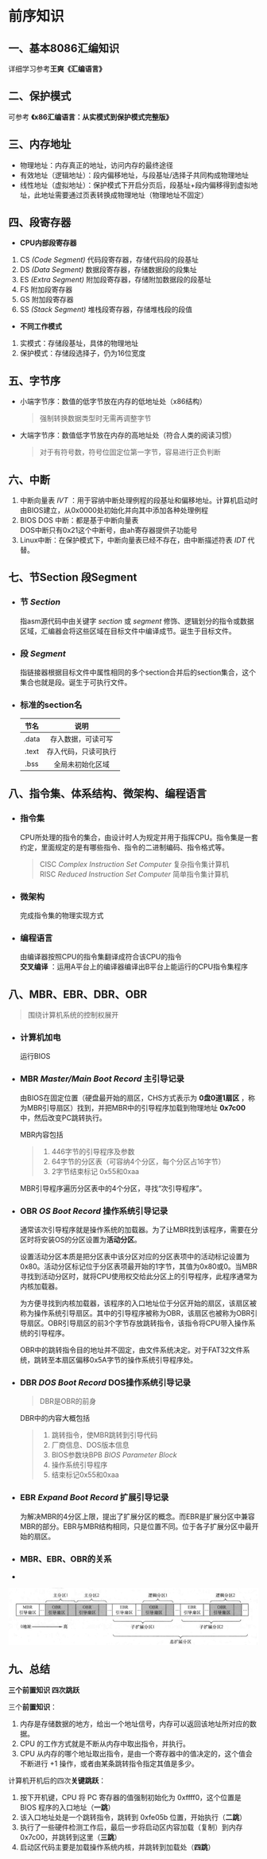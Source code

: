 # 前序知识
## 一、基本8086汇编知识
详细学习参考**王爽《汇编语言》**

## 二、保护模式
可参考 **《x86汇编语言：从实模式到保护模式完整版》**

## 三、内存地址
- 物理地址：内存真正的地址，访问内存的最终途径
- 有效地址（逻辑地址）：段内偏移地址，与段基址/选择子共同构成物理地址
- 线性地址（虚拟地址）：保护模式下开启分页后，段基址+段内偏移得到虚拟地址，此地址需要通过页表转换成物理地址（物理地址不固定）

## 四、段寄存器
- **CPU内部段寄存器** 
 1. CS *(Code Segment)* 代码段寄存器，存储代码段的段基址
 2. DS *(Data Segment)* 数据段寄存器，存储数据段的段集址
 3. ES *(Extra Segment)* 附加段寄存器，存储附加数据段的段基址
 4. FS 附加段寄存器
 5. GS 附加段寄存器
 6. SS *(Stack Segment)* 堆栈段寄存器，存储堆栈段的段值
- **不同工作模式**
 1. 实模式：存储段基址，具体的物理地址
 2. 保护模式：存储段选择子，仍为16位宽度

## 五、字节序
- 小端字节序：数值的低字节放在内存的低地址处（x86结构）
    > 强制转换数据类型时无需再调整字节
- 大端字节序：数值低字节放在内存的高地址处（符合人类的阅读习惯）
    > 对于有符号数，符号位固定位第一字节，容易进行正负判断

## 六、中断
1. 中断向量表 *IVT* ：用于容纳中断处理例程的段基址和偏移地址。计算机启动时由BIOS建立，从0x0000处初始化并向其中添加各种处理例程
2. BIOS DOS 中断：都是基于中断向量表  
DOS中断只有0x21这个中断号，由ah寄存器提供子功能号
3. Linux中断：在保护模式下，中断向量表已经不存在，由中断描述符表 *IDT* 代替。

## 七、节Section 段Segment
- ### 节 *Section* 
  指asm源代码中由关键字 *section* 或 *segment* 修饰、逻辑划分的指令或数据区域，汇编器会将这些区域在目标文件中编译成节。诞生于目标文件。
- ### 段 *Segment* 
  指链接器根据目标文件中属性相同的多个section合并后的section集合，这个集合也就是段。诞生于可执行文件。
- ### 标准的section名


  | 节名 | 说明 | 
  | :----: | :----: |
  | .data | 存入数据，可读可写 |
  | .text | 存入代码，只读可执行 |
  | .bss | 全局未初始化区域 |

## 八、指令集、体系结构、微架构、编程语言
- ### 指令集
  CPU所处理的指令的集合，由设计时人为规定并用于指挥CPU。指令集是一套约定，里面规定的是有哪些指令、指令的二进制编码、指令格式等。

  > CISC *Complex Instruction Set Computer* 复杂指令集计算机  
  > RISC *Reduced Instruction Set Computer* 简单指令集计算机

- ### 微架构
  完成指令集的物理实现方式

- ### 编程语言
  由编译器按照CPU的指令集翻译成符合该CPU的指令  
  **交叉编译** ：运用A平台上的编译器编译出B平台上能运行的CPU指令集程序

## 八、MBR、EBR、DBR、OBR  
  > 围绕计算机系统的控制权展开
  - ### 计算机加电
    运行BIOS
  - ### MBR *Master/Main Boot Record* 主引导记录
    由BIOS在固定位置（硬盘最开始的扇区，CHS方式表示为 **0盘0道1扇区** ，称为MBR引导扇区）找到，并把MBR中的引导程序加载到物理地址 **0x7c00** 中，然后改变PC跳转执行。

    MBR内容包括  
    >1. 446字节的引导程序及参数  
    >2. 64字节的分区表（可容纳4个分区，每个分区占16字节）  
    >3. 2字节结束标记 0x55和0xaa  
    
    MBR引导程序遍历分区表中的4个分区，寻找“次引导程序”。
  - ### OBR *OS Boot Record* 操作系统引导记录
    通常该次引导程序就是操作系统的加载器。为了让MBR找到该程序，需要在分区时将安装OS的分区设置为**活动分区**。

    设置活动分区本质是把分区表中该分区对应的分区表项中的活动标记设置为0x80。活动分区标记位于分区表项最开始的1字节，其值为0x80或0。当MBR寻找到活动分区时，就将CPU使用权交给此分区上的引导程序，此程序通常为内核加载器。

    为方便寻找到内核加载器，该程序的入口地址位于分区开始的扇区，该扇区被称为操作系统引导扇区。其中的引导程序被称为OBR，该扇区也被称为OBR引导扇区。OBR引导扇区的前3个字节存放跳转指令，该指令将CPU带入操作系统的引导程序。

    OBR中的跳转指令目的地址并不固定，由文件系统决定。对于FAT32文件系统，跳转至本扇区偏移0x5A字节的操作系统引导程序处。

  - ### DBR *DOS Boot Record* DOS操作系统引导记录
    > DBR是OBR的前身
    
    DBR中的内容大概包括
    >1. 跳转指令，使MBR跳转到引导代码
    >2. 厂商信息、DOS版本信息
    >3. BIOS参数块BPB *BIOS Parameter Block*
    >4. 操作系统引导程序
    >5. 结束标记0x55和0xaa

  - ### EBR *Expand Boot Record* 扩展引导记录
    为解决MBR的4分区上限，提出了扩展分区的概念。而EBR是扩展分区中兼容MBR的部分。EBR与MBR结构相同，只是位置不同。位于各子扩展分区中最开始的扇区。

  - ### MBR、EBR、OBR的关系
  - 
  ![Boot Record](pic/0.8_1.jpg)

## 九、总结
**三个前置知识 四次跳跃**

三个**前置知识**：

1. 内存是存储数据的地方，给出一个地址信号，内存可以返回该地址所对应的数据。
2. CPU 的工作方式就是不断从内存中取出指令，并执行。
3. CPU 从内存的哪个地址取出指令，是由一个寄存器中的值决定的，这个值会不断进行 +1 操作，或者由某条跳转指令指定其值是多少。

计算机开机后的四次**关键跳跃**：

1. 按下开机键，CPU 将 PC 寄存器的值强制初始化为 0xffff0，这个位置是 BIOS 程序的入口地址（**一跳**）
2. 该入口地址处是一个跳转指令，跳转到 0xfe05b 位置，开始执行（**二跳**）
3. 执行了一些硬件检测工作后，最后一步将启动区内容加载（复制）到内存 0x7c00，并跳转到这里（**三跳**）
4. 启动区代码主要是加载操作系统内核，并跳转到加载处（**四跳**）